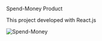 Spend-Money Product

This project developed with React.js

![Spend-Money](https://user-images.githubusercontent.com/99541356/191253942-d89a69cd-99b8-4c13-987f-9eb615fd235c.png)
